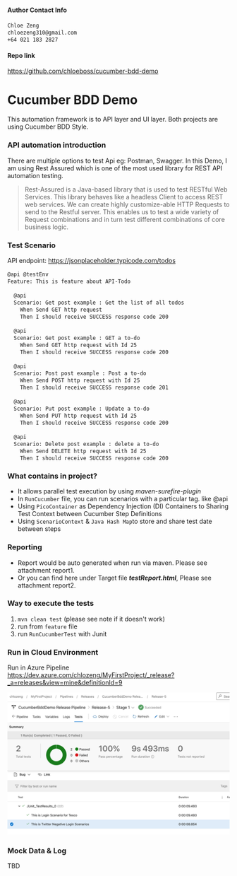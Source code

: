 #### Author Contact Info
```
Chloe Zeng
chloezeng310@gmail.com
+64 021 183 2827
```
#### Repo link
https://github.com/chloeboss/cucumber-bdd-demo


# Cucumber BDD Demo

This automation framework is to API layer and UI layer. Both projects are using Cucumber BDD Style.

### API automation introduction
There are multiple options to test Api eg: Postman, Swagger. In this Demo, I am using Rest Assured which is one of the most used library for REST API automation testing.

> Rest-Assured is a Java-based library that is used to test RESTful Web Services. This library behaves like a headless Client to access REST web services. We can create highly customize-able HTTP Requests to send to the Restful server. This enables us to test a wide variety of Request combinations and in turn test different combinations of core business logic.

### Test Scenario

API endpoint: https://jsonplaceholder.typicode.com/todos
```Gherkin 
@api @testEnv
Feature: This is feature about API-Todo

  @api
  Scenario: Get post example : Get the list of all todos
    When Send GET http request
    Then I should receive SUCCESS response code 200

  @api
  Scenario: Get post example : GET a to-do
    When Send GET http request with Id 25
    Then I should receive SUCCESS response code 200

  @api
  Scenario: Post post example : Post a to-do
    When Send POST http request with Id 25
    Then I should receive SUCCESS response code 201

  @api
  Scenario: Put post example : Update a to-do
    When Send PUT http request with Id 25
    Then I should receive SUCCESS response code 200

  @api
  Scenario: Delete post example : delete a to-do
    When Send DELETE http request with Id 25
    Then I should receive SUCCESS response code 200

```
### What contains in project?
* It allows parallel test execution by using _maven-surefire-plugin_
* In `RunCucumber` file, you can run scenarios with a particular tag. like @api
* Using `PicoContainer` as Dependency Injection (DI) Containers to Sharing Test Context between Cucumber Step Definitions
* Using `ScenarioContext` & `Java Hash Map`to store and share test date between steps

### Reporting
* Report would be auto generated when run via maven. Please see attachment report1.
* Or you can find here under Target file _**testReport.html**_, Please see attachment report2.


### Way to execute the tests
1. `mvn clean test` (please see note if it doesn't work)
2. run from `feature` file
3. run `RunCucumberTest` with Junit


### Run in Cloud Environment
Run in Azure Pipeline
https://dev.azure.com/chlozeng/MyFirstProject/_release?_a=releases&view=mine&definitionId=9

![Test Image 6](images/cucumberBdddemoAzure.png)


### Mock Data & Log
TBD










